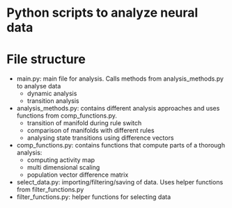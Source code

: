 # Python scripts to analyze neural data

# File structure

* main.py: main file for analysis. Calls methods from analysis_methods.py to analyse data
    * dynamic analysis
    * transition analysis
* analysis_methods.py: contains different analysis approaches and uses functions from comp_functions.py.
    * transition of manifold during rule switch
    * comparison of manifolds with different rules
    * analysing state transitions using difference vectors
* comp_functions.py: contains functions that compute parts of a thorough analysis:
    * computing activity map
    * multi dimensional scaling
    * population vector difference matrix
* select_data.py: importing/filtering/saving of data. Uses helper functions from filter_functions.py
* filter_functions.py: helper functions for selecting data
